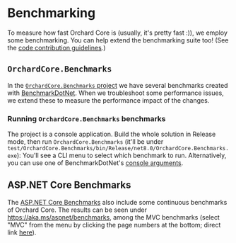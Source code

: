 # Benchmarking

To measure how fast Orchard Core is (usually, it's pretty fast :)), we employ some benchmarking. You can help extend the benchmarking suite too! (See the [code contribution guidelines](contributing-code.md).)

## `OrchardCore.Benchmarks`

In the [`OrchardCore.Benchmarks` project](https://github.com/OrchardCMS/OrchardCore/tree/main/test/OrchardCore.Benchmarks) we have several benchmarks created with [BenchmarkDotNet](https://benchmarkdotnet.org/). When we troubleshoot some performance issues, we extend these to measure the performance impact of the changes.

### Running `OrchardCore.Benchmarks` benchmarks

The project is a console application. Build the whole solution in Release mode, then run `OrchardCore.Benchmarks` (it'll be under `test/OrchardCore.Benchmarks/bin/Release/net8.0/OrchardCore.Benchmarks.exe`): You'll see a CLI menu to select which benchmark to run. Alternatively, you can use one of BenchmarkDotNet's [console arguments](https://benchmarkdotnet.org/articles/guides/console-args.html).

## ASP.NET Core Benchmarks

The [ASP.NET Core Benchmarks](https://github.com/aspnet/Benchmarks) also include some continuous benchmarks of Orchard Core. The results can be seen under <https://aka.ms/aspnet/benchmarks>, among the MVC benchmarks (select "MVC" from the menu by clicking the page numbers at the bottom; direct link [here](https://msit.powerbi.com/view?r=eyJrIjoiYTZjMTk3YjEtMzQ3Yi00NTI5LTg5ZDItNmUyMGRlOTkwMGRlIiwidCI6IjcyZjk4OGJmLTg2ZjEtNDFhZi05MWFiLTJkN2NkMDExZGI0NyIsImMiOjV9&pageName=ReportSection36a3b7283aa365d8de32)).